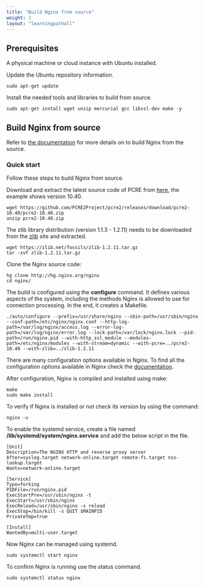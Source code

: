 ```yaml
---
title: "Build Nginx from source"
weight: 3
layout: "learningpathall"
---
```


## Prerequisites

A physical machine or cloud instance with Ubuntu installed.

Update the Ubuntu repository information.

```console
sudo apt-get update
```

Install the needed tools and libraries to build from source.

```console
sudo apt-get install wget unzip mercurial gcc libssl-dev make -y

```

## Build Nginx from source

Refer to [the documentation](http://nginx.org/en/docs/configure.html) for more details on to build Nginx from the source.

### Quick start 

Follow these steps to build Nginx from source.

Download and extract the latest source code of PCRE from [here](http://www.pcre.org/), the example shows version 10.40. 

```console
wget https://github.com/PCRE2Project/pcre2/releases/download/pcre2-10.40/pcre2-10.40.zip
unzip pcre2-10.40.zip
```

The zlib library distribution (version 1.1.3 - 1.2.11) needs to be downloaded from the [zlib](https://zlib.net/fossils/) site and extracted. 

```console
wget https://zlib.net/fossils/zlib-1.2.11.tar.gz
tar -xvf zlib-1.2.11.tar.gz
```

Clone the Nginx source code:

```console
hg clone http://hg.nginx.org/nginx
cd nginx/
```

The build is configured using the **configure** command. It defines various aspects of the system, including the methods Nginx is allowed to use for connection processing. In the end, it creates a Makefile.

```console
./auto/configure --prefix=/usr/share/nginx --sbin-path=/usr/sbin/nginx --conf-path=/etc/nginx/nginx.conf --http-log-path=/var/log/nginx/access.log --error-log-path=/var/log/nginx/error.log --lock-path=/var/lock/nginx.lock --pid-path=/run/nginx.pid --with-http_ssl_module --modules-path=/etc/nginx/modules --with-stream=dynamic --with-pcre=../pcre2-10.40 --with-zlib=../zlib-1.2.11
```

There are many configuration options available in Nginx. To find all the configuration options available in Nginx check the [documentation](http://nginx.org/en/docs/configure.html).

After configuration, Nginx is compiled and installed using make:

```console
make
sudo make install
```

To verify if Nginx is installed or not check its version by using the command:

```console
nginx -v
```

To enable the systemd service, create a file named **/lib/systemd/system/nginx.service** and add the below script in the file.

```console
[Unit]
Description=The NGINX HTTP and reverse proxy server
After=syslog.target network-online.target remote-fs.target nss-lookup.target
Wants=network-online.target

[Service]
Type=forking
PIDFile=/run/nginx.pid
ExecStartPre=/usr/sbin/nginx -t
ExecStart=/usr/sbin/nginx
ExecReload=/usr/sbin/nginx -s reload
ExecStop=/bin/kill -s QUIT $MAINPID
PrivateTmp=true

[Install]
WantedBy=multi-user.target
```

Now Nginx can be managed using systemd.

```console
sudo systemctl start nginx
```

To confirm Nginx is running use the status command.

```console
sudo systemctl status nginx
```
